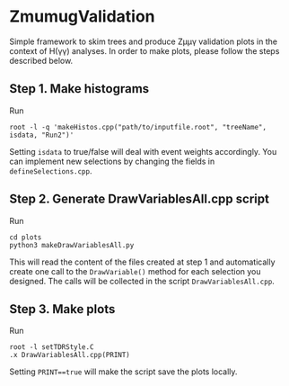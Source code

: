 # ZmumugValidation
Simple framework to skim trees and produce Zμμγ validation plots in the context of H(γγ) analyses. In order to make plots, please follow the steps described below.

## Step 1. Make histograms
Run
```
root -l -q 'makeHistos.cpp("path/to/inputfile.root", "treeName", isdata, "Run2")'
```
Setting `isdata` to true/false will deal with event weights accordingly.
You can implement new selections by changing the fields in `defineSelections.cpp`.

## Step 2. Generate DrawVariablesAll.cpp script
Run
```
cd plots
python3 makeDrawVariablesAll.py
```
This will read the content of the files created at step 1 and automatically create one call to the `DrawVariable()` method for each selection you designed. The calls will be collected in the script `DrawVariablesAll.cpp`.

## Step 3. Make plots
Run
```
root -l setTDRStyle.C
.x DrawVariablesAll.cpp(PRINT)
```
Setting `PRINT==true` will make the script save the plots locally.


 
